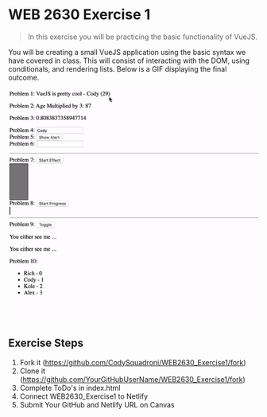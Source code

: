 # WEB 2630 Exercise 1
> In this exercise you will be practicing the basic functionality of VueJS.

You will be creating a small VueJS application using the basic syntax we have covered in class. This will consist of interacting with the DOM, using conditionals, and rendering lists. Below is a GIF displaying the final outcome.

![](Exercise1_Finished.gif)

## Exercise Steps

1. Fork it (<https://github.com/CodySquadroni/WEB2630_Exercise1/fork>)
2. Clone it (<https://github.com/YourGitHubUserName/WEB2630_Exercise1/fork>)
3. Complete ToDo's in index.html
4. Connect WEB2630_Exercise1 to Netlify
5. Submit Your GitHub and Netlify URL on Canvas
